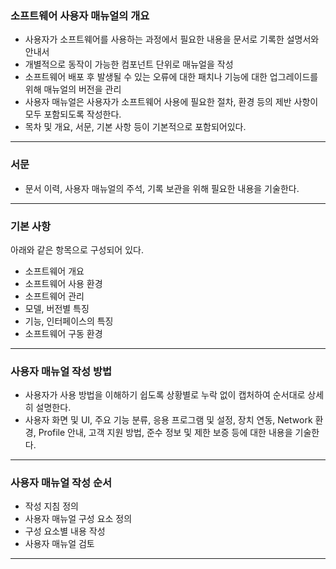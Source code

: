 ### 소프트웨어 사용자 매뉴얼의 개요

- 사용자가 소프트웨어를 사용하는 과정에서 필요한 내용을 문서로 기록한 설명서와 안내서
- 개별적으로 동작이 가능한 컴포넌트 단위로 매뉴얼을 작성
- 소프트웨어 배포 후 발생될 수 있는 오류에 대한 패치나 기능에 대한 업그레이드를 위해 매뉴얼의 버전을 관리
- 사용자 매뉴얼은 사용자가 소프트웨어 사용에 필요한 절차, 환경 등의 제반 사항이 모두 포함되도록 작성한다.
- 목차 및 개요, 서문, 기본 사항 등이 기본적으로 포함되어있다.

---

### 서문

- 문서 이력, 사용자 매뉴얼의 주석, 기록 보관을 위해 필요한 내용을 기술한다.

---

### 기본 사항

아래와 같은 항목으로 구성되어 있다.

- 소프트웨어 개요
- 소프트웨어 사용 환경
- 소프트웨어 관리
- 모델, 버전별 특징
- 기능, 인터페이스의 특징
- 소프트웨어 구동 환경

---

### 사용자 매뉴얼 작성 방법

- 사용자가 사용 방법을 이해하기 쉽도록 상황별로 누락 없이 캡처하여 순서대로 상세히 설명한다.
- 사용자 화면 및 UI, 주요 기능 분류, 응용 프로그램 및 설정, 장치 연동, Network 환경, Profile 안내, 고객 지원 방법, 준수 정보 및 제한 보증 등에 대한 내용을 기술한다.

---

### 사용자 매뉴얼 작성 순서

- 작성 지침 정의
- 사용자 매뉴얼 구성 요소 정의
- 구성 요소별 내용 작성
- 사용자 매뉴얼 검토

---
